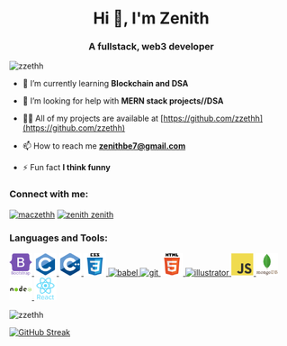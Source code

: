 <h1 align="center">Hi 👋, I'm Zenith</h1>
<h3 align="center">A fullstack, web3 developer</h3>

<p align="left"> <img src="https://komarev.com/ghpvc/?username=zzethh&label=Profile%20views&color=0e75b6&style=flat" alt="zzethh" /> </p>

- 🌱 I’m currently learning **Blockchain and DSA**

- 🤝 I’m looking for help with **MERN stack projects//DSA**

- 👨‍💻 All of my projects are available at [https://github.com/zzethh](https://github.com/zzethh)

- 📫 How to reach me **zenithbe7@gmail.com**

- ⚡ Fun fact **I think funny**

<h3 align="left">Connect with me:</h3>
<p align="left">
<a href="https://twitter.com/maczethh" target="blank"><img align="center" src="https://raw.githubusercontent.com/rahuldkjain/github-profile-readme-generator/master/src/images/icons/Social/twitter.svg" alt="maczethh" height="30" width="40" /></a>
<a href="https://linkedin.com/in/zenith zenith" target="blank"><img align="center" src="https://raw.githubusercontent.com/rahuldkjain/github-profile-readme-generator/master/src/images/icons/Social/linked-in-alt.svg" alt="zenith zenith" height="30" width="40" /></a>
</p>

<h3 align="left">Languages and Tools:</h3>
<p align="left"> <a href="https://getbootstrap.com" target="_blank" rel="noreferrer"> <img src="https://raw.githubusercontent.com/devicons/devicon/master/icons/bootstrap/bootstrap-plain-wordmark.svg" alt="bootstrap" width="40" height="40"/> </a> <a href="https://www.cprogramming.com/" target="_blank" rel="noreferrer"> <img src="https://raw.githubusercontent.com/devicons/devicon/master/icons/c/c-original.svg" alt="c" width="40" height="40"/> </a> <a href="https://www.w3schools.com/cpp/" target="_blank" rel="noreferrer"> <img src="https://raw.githubusercontent.com/devicons/devicon/master/icons/cplusplus/cplusplus-original.svg" alt="cplusplus" width="40" height="40"/> </a> <a href="https://www.w3schools.com/css/" target="_blank" rel="noreferrer"> <img src="https://raw.githubusercontent.com/devicons/devicon/master/icons/css3/css3-original-wordmark.svg" alt="css3" width="40" height="40"/> </a><a href="https://babeljs.io/" target="_blank" rel="noreferrer"> <img src="https://www.vectorlogo.zone/logos/babeljs/babeljs-icon.svg" alt="babel" width="40" height="40"/> </a> <a href="https://git-scm.com/" target="_blank" rel="noreferrer"> <img src="https://www.vectorlogo.zone/logos/git-scm/git-scm-icon.svg" alt="git" width="40" height="40"/> </a> <a href="https://www.w3.org/html/" target="_blank" rel="noreferrer"> <img src="https://raw.githubusercontent.com/devicons/devicon/master/icons/html5/html5-original-wordmark.svg" alt="html5" width="40" height="40"/> </a> <a href="https://www.adobe.com/in/products/illustrator.html" target="_blank" rel="noreferrer"> <img src="https://www.vectorlogo.zone/logos/adobe_illustrator/adobe_illustrator-icon.svg" alt="illustrator" width="40" height="40"/> </a> <a href="https://developer.mozilla.org/en-US/docs/Web/JavaScript" target="_blank" rel="noreferrer"> <img src="https://raw.githubusercontent.com/devicons/devicon/master/icons/javascript/javascript-original.svg" alt="javascript" width="40" height="40"/> </a> <a href="https://www.mongodb.com/" target="_blank" rel="noreferrer"> <img src="https://raw.githubusercontent.com/devicons/devicon/master/icons/mongodb/mongodb-original-wordmark.svg" alt="mongodb" width="40" height="40"/> </a> <a href="https://nodejs.org" target="_blank" rel="noreferrer"> <img src="https://raw.githubusercontent.com/devicons/devicon/master/icons/nodejs/nodejs-original-wordmark.svg" alt="nodejs" width="40" height="40"/> </a> <a href="https://reactjs.org/" target="_blank" rel="noreferrer"> <img src="https://raw.githubusercontent.com/devicons/devicon/master/icons/react/react-original-wordmark.svg" alt="react" width="40" height="40"/> </a> </p>

<!---<p><img align="center" src="https://github-readme-stats.vercel.app/api/top-langs?username=zzethh&show_icons=true&locale=en&layout=compact" alt="zzethh" /></p>--->

<p align="left"> 
<img align="center" width=300 src="https://github-readme-stats.vercel.app/api/top-langs/?username=zzethh&count_private=true&theme=radical" alt="zzethh" />


[![GitHub Streak](https://github-readme-streak-stats.herokuapp.com/?user=zzethh&theme=radical)](https://git.io/streak-stats)
</p>
